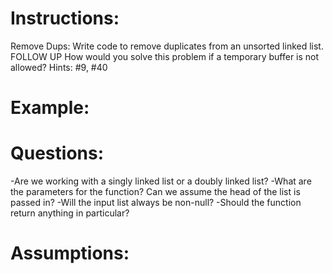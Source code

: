 # Instructions: 
Remove Dups: Write code to remove duplicates from an unsorted linked list.
FOLLOW UP
How would you solve this problem if a temporary buffer is not allowed?
Hints: #9, #40

# Example: 


# Questions: 
-Are we working with a singly linked list or a doubly linked list?
-What are the parameters for the function? Can we assume the head of the list is passed in?
-Will the input list always be non-null?
-Should the function return anything in particular?

# Assumptions: 
 
